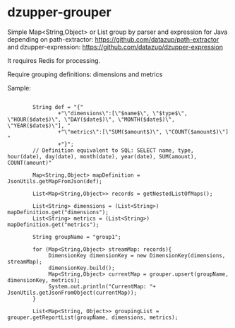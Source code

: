 # dzupper-grouper

Simple Map<String,Object> or List<Map> group by parser and expression for Java depending on path-extractor: https://github.com/datazup/path-extractor and dzupper-expression: https://github.com/datazup/dzupper-expression

It requires Redis for processing.

Require grouping definitions: dimensions and metrics

Sample:
```

        String def = "{"
                +"\"dimensions\":[\"$name$\", \"$type$\", \"HOUR($date$)\", \"DAY($date$)\", \"MONTH($date$)\", \"YEAR($date$)\"], "
                +"\"metrics\":[\"SUM($amount$)\", \"COUNT($amount$)\"] "
                +"}";
        // Definition equivalent to SQL: SELECT name, type, hour(date), day(date), month(date), year(date), SUM(amount), COUNT(amount)"

        Map<String,Object> mapDefinition = JsonUtils.getMapFromJson(def);

        List<Map<String,Object>> records = getNestedListOfMaps();
        
        List<String> dimensions = (List<String>) mapDefinition.get("dimensions");
        List<String> metrics = (List<String>) mapDefinition.get("metrics");
        
        String groupName = "group1";
        
        for (Map<String,Object> streamMap: records){
             DimensionKey dimensionKey = new DimensionKey(dimensions, streamMap);
             dimensionKey.build();
             Map<String,Object> currentMap = grouper.upsert(groupName, dimensionKey, metrics);
             System.out.println("CurrentMap: "+ JsonUtils.getJsonFromObject(currentMap));
        }
        
        List<Map<String, Object>> groupingList = grouper.getReportList(groupName, dimensions, metrics);
        
        

```